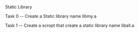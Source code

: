 Static Library

Task 0 -- Create a Static library name libmy.a

Task 1 -- Create a scropt that create a static library name liball.a

